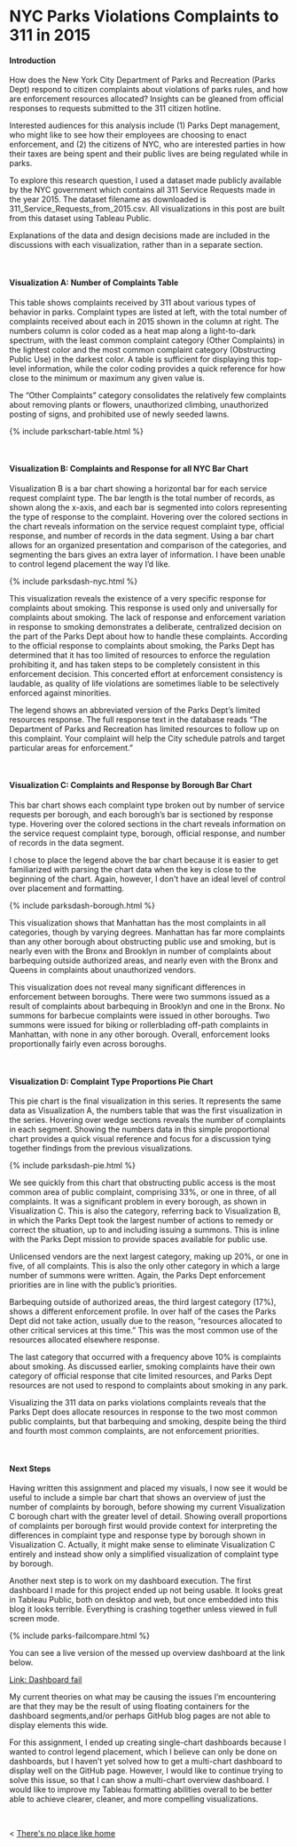 
# NYC Parks Violations Complaints to 311 in 2015

#### Introduction

How does the New York City Department of Parks and Recreation (Parks Dept) respond to citizen complaints about violations of parks rules, and how are enforcement resources allocated? Insights can be gleaned from official responses to requests submitted to the 311 citizen hotline.

Interested audiences for this analysis include (1) Parks Dept management, who might like to see how their employees are choosing to enact enforcement, and (2) the citizens of NYC, who are interested parties in how their taxes are being spent and their public lives are being regulated while in parks.

To explore this research question, I used a dataset made publicly available by the NYC government which contains all 311 Service Requests made in the year 2015. The dataset filename as downloaded is 311_Service_Requests_from_2015.csv. All visualizations in this post are built from this dataset using Tableau Public. 

Explanations of the data and design decisions made are included in the discussions with each visualization, rather than in a separate section.

  &nbsp; &nbsp;

#### Visualization A: Number of Complaints Table

This table shows complaints received by 311 about various types of behavior in parks. Complaint types are listed at left, with the total number of complaints received about each in 2015 shown in the column at right. The numbers column is color coded as a heat map along a light-to-dark spectrum, with the least common complaint category (Other Complaints) in the lightest color and the most common complaint category (Obstructing Public Use) in the darkest color. A table is sufficient for displaying this top-level information, while the color coding provides a quick reference for how close to the minimum or maximum any given value is.

The “Other Complaints” category consolidates the relatively few complaints about removing plants or flowers, unauthorized climbing, unauthorized posting of signs, and prohibited use of newly seeded lawns. 
  
  {% include parkschart-table.html %}

  &nbsp; &nbsp;
  
#### Visualization B: Complaints and Response for all NYC Bar Chart

Visualization B is a bar chart showing a horizontal bar for each service request complaint type. The bar length is the total number of records, as shown along the x-axis, and each bar is segmented into colors representing the type of response to the complaint. Hovering over the colored sections in the chart reveals information on the service request complaint type, official response, and number of records in the data segment. Using a bar chart allows for an organized presentation and comparison of the categories, and segmenting the bars gives an extra layer of information. I have been unable to control legend placement the way I’d like.

  {% include parksdash-nyc.html %}

This visualization reveals the existence of a very specific response for complaints about smoking. This response is used only and universally for complaints about smoking. The lack of response and enforcement variation in response to smoking demonstrates a deliberate, centralized decision on the part of the Parks Dept about how to handle these complaints. According to the official response to complaints about smoking, the Parks Dept has determined that it has too limited of resources to enforce the regulation prohibiting it, and has taken steps to be completely consistent in this enforcement decision. This concerted effort at enforcement consistency is laudable, as quality of life violations are sometimes liable to be selectively enforced against minorities.

The legend shows an abbreviated version of the Parks Dept’s limited resources response. The full response text in the database reads “The Department of Parks and Recreation has limited resources to follow up on this complaint. Your complaint will help the City schedule patrols and target particular areas for enforcement.”

  &nbsp; &nbsp;
  
#### Visualization C: Complaints and Response by Borough Bar Chart

This bar chart shows each complaint type broken out by number of service requests per borough, and each borough’s bar is sectioned by response type. Hovering over the colored sections in the chart reveals information on the service request complaint type, borough, official response, and number of records in the data segment.

I chose to place the legend above the bar chart because it is easier to get familiarized with parsing the chart data when the key is close to the beginning of the chart. Again, however, I don't have an ideal level of control over placement and formatting.

  {% include parksdash-borough.html %}
  
This visualization shows that Manhattan has the most complaints in all categories, though by varying degrees. Manhattan has far more complaints than any other borough about obstructing public use and smoking, but is nearly even with the Bronx and Brooklyn in number of complaints about barbequing outside authorized areas, and nearly even with the Bronx and Queens in complaints about unauthorized vendors.

This visualization does not reveal many significant differences in enforcement between boroughs. There were two summons issued as a result of complaints about barbequing in Brooklyn and one in the Bronx. No summons for barbecue complaints were issued in other boroughs. Two summons were issued for biking or rollerblading off-path complaints in Manhattan, with none in any other borough. Overall, enforcement looks proportionally fairly even across boroughs.

  &nbsp; &nbsp;
    
#### Visualization D: Complaint Type Proportions Pie Chart

This pie chart is the final visualization in this series. It represents the same data as Visualization A, the numbers table that was the first visualization in the series. Hovering over wedge sections reveals the number of complaints in each segment. Showing the numbers data in this simple proportional chart provides a quick visual reference and focus for a discussion tying together findings from the previous visualizations.

  {% include parksdash-pie.html %}

We see quickly from this chart that obstructing public access is the most common area of public complaint, comprising 33%, or one in three, of all complaints. It was a significant problem in every borough, as shown in Visualization C. This is also the category, referring back to Visualization B, in which the Parks Dept took the largest number of actions to remedy or correct the situation, up to and including issuing a summons. This is inline with the Parks Dept mission to provide spaces available for public use.

Unlicensed vendors are the next largest category, making up 20%, or one in five, of all complaints. This is also the only other category in which a large number of summons were written. Again, the Parks Dept enforcement priorities are in line with the public’s priorities.

Barbequing outside of authorized areas, the third largest category (17%), shows a different enforcement profile. In over half of the cases the Parks Dept did not take action, usually due to the reason, “resources allocated to other critical services at this time.” This was the most common use of the resources allocated elsewhere response.

The last category that occurred with a frequency above 10% is complaints about smoking. As discussed earlier, smoking complaints have their own category of official response that cite limited resources, and Parks Dept resources are not used to respond to complaints about smoking in any park.

Visualizing the 311 data on parks violations complaints reveals that the Parks Dept does allocate resources in response to the two most common public complaints, but that barbequing and smoking, despite being the third and fourth most common complaints, are not enforcement priorities.

  &nbsp; &nbsp;

#### Next Steps

Having written this assignment and placed my visuals, I now see it would be useful to include a simple bar chart that shows an overview of just the number of complaints by borough, before showing my current Visualization C borough chart with the greater level of detail. Showing overall proportions of complaints per borough first would provide context for interpreting the differences in complaint type and response type by borough shown in Visualization C. Actually, it might make sense to eliminate Visualization C entirely and instead show only a simplified visualization of complaint type by borough.

Another next step is to work on my dashboard execution. The first dashboard I made for this project ended up not being usable. It looks great in Tableau Public, both on desktop and web, but once embedded into this blog it looks terrible. Everything is crashing together unless viewed in full screen mode.

  {% include parks-failcompare.html %}
  
You can see a live version of the messed up overview dashboard at the link below.

  [Link: Dashboard fail](./dashboardfails.md)


My current theories on what may be causing the issues I’m encountering are that they may be the result of using floating containers for the dashboard segments,and/or perhaps GitHub blog pages are not able to display elements this wide.

For this assignment, I ended up creating single-chart dashboards because I wanted to control legend placement, which I believe can only be done on dashboards, but I haven’t yet solved how to get a multi-chart dashboard to display well on the GitHub page. However, I would like to continue trying to solve this issue, so that I can show a multi-chart overview dashboard. I would like to improve my Tableau formatting abilities overall to be better able to achieve clearer, cleaner, and more compelling visualizations.

  &nbsp; &nbsp; &nbsp; &nbsp;
  

< [There's no place like home](./index.md)
